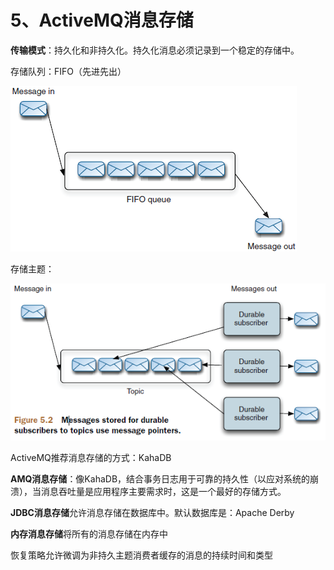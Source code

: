 # 5、ActiveMQ消息存储

**传输模式**：持久化和非持久化。持久化消息必须记录到一个稳定的存储中。

存储队列：FIFO（先进先出）

![&#x961F;&#x5217;](.gitbook/assets/1.png)

存储主题：

![](.gitbook/assets/3.png)

ActiveMQ推荐消息存储的方式：KahaDB

**AMQ消息存储**：像KahaDB，结合事务日志用于可靠的持久性（以应对系统的崩溃），当消息吞吐量是应用程序主要需求时，这是一个最好的存储方式。

**JDBC消息存储**允许消息存储在数据库中。默认数据库是：Apache Derby

**内存消息存储**将所有的消息存储在内存中

恢复策略允许微调为非持久主题消费者缓存的消息的持续时间和类型

